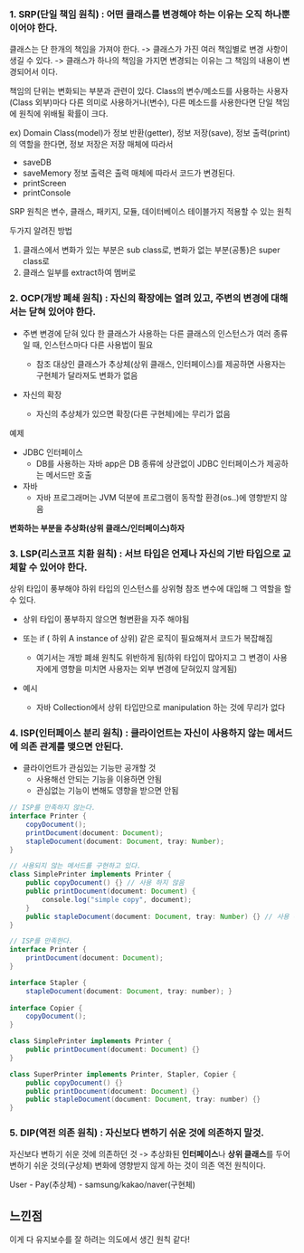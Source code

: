 ### 1. SRP(단일 책임 원칙) : 어떤 클래스를 변경해야 하는 이유는 오직 하나뿐이어야 한다.
클래스는 단 한개의 책임을 가져야 한다.
-> 클래스가 가진 여러 책임별로 변경 사항이 생길 수 있다. 
-> 클래스가 하나의 책임을 가지면 변경되는 이유는 그 책임의 내용이 변경되어서 이다.

책임의 단위는 변화되는 부분과 관련이 있다.
Class의 변수/메소드를 사용하는 사용자(Class 외부)마다 다른 의미로 사용하거나(변수), 다른 메소드를 사용한다면 단일 책임에 원칙에 위배될 확률이 크다.

ex) Domain Class(model)가 정보 반환(getter), 정보 저장(save), 정보 출력(print)의 역할을 한다면,
정보 저장은 저장 매체에 따라서
- saveDB
- saveMemory
정보 출력은 출력 매체에 따라서 코드가 변경된다.
- printScreen
- printConsole

SRP 원칙은 변수, 클래스, 패키지, 모듈, 데이터베이스 테이블가지 적용할 수 있는 원칙

두가지 알려진 방법
1) 클래스에서 변화가 있는 부분은 sub class로, 변화가 없는 부분(공통)은 super class로 
2) 클래스 일부를 extract하여 멤버로 





### 2. OCP(개방 폐쇄 원칙) : 자신의 확장에는 열려 있고, 주변의 변경에 대해서는 닫혀 있어야 한다.
- 주변 변경에 닫혀 있다
한 클래스가 사용하는 다른 클래스의 인스턴스가 여러 종류일 때, 인스턴스마다 다른 사용법이 필요
  + 참조 대상인 클래스가 추상체(상위 클래스, 인터페이스)를 제공하면 사용자는 구현체가 달라져도 변화가 없음

- 자신의 확장
  + 자신의 추상체가 있으면 확장(다른 구현체)에는 무리가 없음

예제
- JDBC 인터페이스
  + DB를 사용하는 자바 app은 DB 종류에 상관없이 JDBC 인터페이스가 제공하는 메서드만 호출
- 자바
  + 자바 프로그래머는 JVM 덕분에 프로그램이 동작할 환경(os..)에 영향받지 않음
  
**변화하는 부분을 추상화(상위 클래스/인터페이스)하자**



### 3. LSP(리스코프 치환 원칙) : 서브 타입은 언제나 자신의 기반 타입으로 교체할 수 있어야 한다.

상위 타입이 풍부해야 하위 타입의 인스턴스를 상위형 참조 변수에 대입해 그 역할을 할 수 있다.
- 상위 타입이 풍부하지 않으면 형변환을 자주 해야됨
- 또는 if ( 하위 A instance of 상위) 같은 로직이 필요해져서 코드가 복잡해짐  
  + 여기서는 개방 폐쇄 원칙도 위반하게 됨(하위 타입이 많아지고 그 변경이 사용자에게 영향을 미치면 사용자는 외부 변경에 닫혀있지 않게됨)

- 예시
  + 자바 Collection에서 상위 타입만으로 manipulation 하는 것에 무리가 없다




### 4. ISP(인터페이스 분리 원칙) : 클라이언트는 자신이 사용하지 않는 메서드에 의존 관계를 맺으면 안된다.

- 클라이언트가 관심있는 기능만 공개할 것
  + 사용해선 안되는 기능을 이용하면 안됨
  + 관심없는 기능이 변해도 영향을 받으면 안됨
  
  
```java
// ISP를 만족하지 않는다. 
interface Printer { 
    copyDocument(); 
    printDocument(document: Document); 
    stapleDocument(document: Document, tray: Number); 
} 

// 사용되지 않는 메서드를 구현하고 있다.
class SimplePrinter implements Printer { 
    public copyDocument() {} // 사용 하지 않음 
    public printDocument(document: Document) { 
    	console.log("simple copy", document); 
    } 
    public stapleDocument(document: Document, tray: Number) {} // 사용 하지 않음 
}

```

```java
// ISP를 만족한다. 
interface Printer { 
    printDocument(document: Document); 
} 

interface Stapler { 
    stapleDocument(document: Document, tray: number); } 
    
interface Copier { 
    copyDocument(); 
} 

class SimplePrinter implements Printer { 
    public printDocument(document: Document) {} 
} 

class SuperPrinter implements Printer, Stapler, Copier { 
    public copyDocument() {} 
    public printDocument(document: Document) {} 
    public stapleDocument(document: Document, tray: number) {} 
}
```

### 5. DIP(역전 의존 원칙) : 자신보다 변하기 쉬운 것에 의존하지 말것.

자신보다 변하기 쉬운 것에 의존하던 것
-> 추상화된 **인터페이스**나 **상위 클래스**를 두어 변하기 쉬운 것의(구상체) 변화에 영향받지 않게 하는 것이 의존 역전 원칙이다.

User - Pay(추상체) - samsung/kakao/naver(구현체)


## 느낀점 
이게 다 유지보수를 잘 하려는 의도에서 생긴 원칙 같다!


